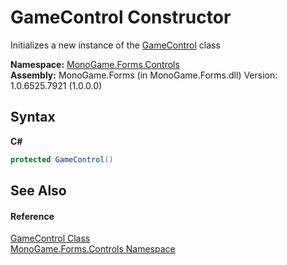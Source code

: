 # GameControl Constructor 
 

Initializes a new instance of the <a href="0d225da8-c39d-60b3-d50a-4a77c5536056">GameControl</a> class

**Namespace:**&nbsp;<a href="8f23f06b-3612-edfa-0d1a-0a586d1c5911">MonoGame.Forms.Controls</a><br />**Assembly:**&nbsp;MonoGame.Forms (in MonoGame.Forms.dll) Version: 1.0.6525.7921 (1.0.0.0)

## Syntax

**C#**<br />
``` C#
protected GameControl()
```


## See Also


#### Reference
<a href="0d225da8-c39d-60b3-d50a-4a77c5536056">GameControl Class</a><br /><a href="8f23f06b-3612-edfa-0d1a-0a586d1c5911">MonoGame.Forms.Controls Namespace</a><br />